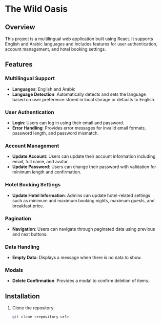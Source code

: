 # The Wild Oasis

## Overview

This project is a multilingual web application built using React. It supports English and Arabic languages and includes
features for user authentication, account management, and hotel booking settings.

## Features

### Multilingual Support

- **Languages**: English and Arabic
- **Language Detection**: Automatically detects and sets the language based on user preference stored in local storage
  or defaults to English.

### User Authentication

- **Login**: Users can log in using their email and password.
- **Error Handling**: Provides error messages for invalid email formats, password length, and password mismatch.

### Account Management

- **Update Account**: Users can update their account information including email, full name, and avatar.
- **Update Password**: Users can change their password with validation for minimum length and confirmation.

### Hotel Booking Settings

- **Update Hotel Information**: Admins can update hotel-related settings such as minimum and maximum booking nights,
  maximum guests, and breakfast price.

### Pagination

- **Navigation**: Users can navigate through paginated data using previous and next buttons.

### Data Handling

- **Empty Data**: Displays a message when there is no data to show.

### Modals

- **Delete Confirmation**: Provides a modal to confirm deletion of items.

## Installation

1. Clone the repository:
   ```sh
   git clone <repository-url>


